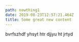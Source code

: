 ```yaml
---
path: newthing1
date: 2019-08-23T12:57:21.464Z
title: Some great new content
---
```

bvrfszhdf yhsyt htr djjyu ht jrtyd
